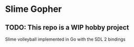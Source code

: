 # Slime Gopher

## TODO: This repo is a WIP hobby project

Slime volleyball implemented in Go with the SDL 2 bindings

